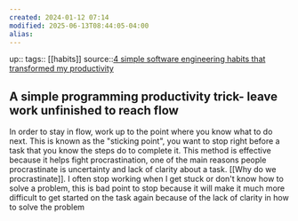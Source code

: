 ```yaml
---
created: 2024-01-12 07:14
modified: 2025-06-13T08:44:05-04:00
alias: 
---
```

up::
tags:: [[habits]]
source::[4 simple software engineering habits that transformed my productivity](https://read.engineerscodex.com/p/simple-software-engineering-habits)
## A simple programming productivity trick- leave work unfinished to reach flow

In order to stay in flow, work up to the point where you know what to do next. This is known as the "sticking point", you want to stop right before a task that you know the steps do to complete it.
	This method is effective because it helps fight procrastination, one of the main reasons people procrastinate is uncertainty and lack of clarity about a task. [[Why do we procrastinate]].
	I often stop working when I get stuck or don't know how to solve a problem, this is bad point to stop because it will make it much more difficult to get started on the task again because of the lack of clarity in how to solve the problem
